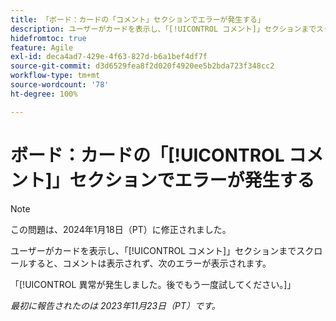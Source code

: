 ```yaml
---
title: 「ボード：カードの「コメント」セクションでエラーが発生する」
description: ユーザーがカードを表示し、「[!UICONTROL コメント]」セクションまでスクロールしても、コメントは表示されず、エラーが表示されます。
hidefromtoc: true
feature: Agile
exl-id: deca4ad7-429e-4f63-827d-b6a1bef4df7f
source-git-commit: d3d6529fea8f2d020f4920ee5b2bda723f348cc2
workflow-type: tm+mt
source-wordcount: '78'
ht-degree: 100%

---
```


# ボード：カードの「[!UICONTROL コメント]」セクションでエラーが発生する

>[!NOTE]
>
>この問題は、2024年1月18日（PT）に修正されました。

ユーザーがカードを表示し、「[!UICONTROL コメント]」セクションまでスクロールすると、コメントは表示されず、次のエラーが表示されます。

「[!UICONTROL 異常が発生しました。後でもう一度試してください。]」

_最初に報告されたのは 2023年11月23日（PT）です。_
